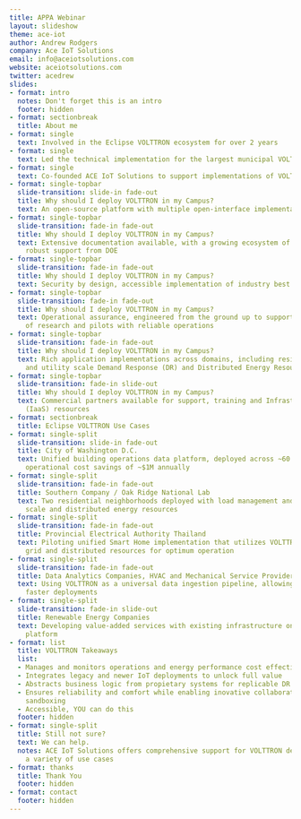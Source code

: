```yaml
---
title: APPA Webinar
layout: slideshow
theme: ace-iot
author: Andrew Rodgers
company: Ace IoT Solutions
email: info@aceiotsolutions.com
website: aceiotsolutions.com
twitter: acedrew
slides:
- format: intro
  notes: Don't forget this is an intro
  footer: hidden
- format: sectionbreak
  title: About me
- format: single
  text: Involved in the Eclipse VOLTTRON ecosystem for over 2 years
- format: single
  text: Led the technical implementation for the largest municipal VOLTTRON deployment
- format: single
  text: Co-founded ACE IoT Solutions to support implementations of VOLTTRON platforms
- format: single-topbar
  slide-transition: slide-in fade-out
  title: Why should I deploy VOLTTRON in my Campus?
  text: An open-source platform with multiple open-interface implementations included
- format: single-topbar
  slide-transition: fade-in fade-out
  title: Why should I deploy VOLTTRON in my Campus?
  text: Extensive documentation available, with a growing ecosystem of users, and
    robust support from DOE
- format: single-topbar
  slide-transition: fade-in fade-out
  title: Why should I deploy VOLTTRON in my Campus?
  text: Security by design, accessible implementation of industry best practices
- format: single-topbar
  slide-transition: fade-in fade-out
  title: Why should I deploy VOLTTRON in my Campus?
  text: Operational assurance, engineered from the ground up to support co-existence
    of research and pilots with reliable operations
- format: single-topbar
  slide-transition: fade-in fade-out
  title: Why should I deploy VOLTTRON in my Campus?
  text: Rich application implementations across domains, including residential, campus
    and utility scale Demand Response (DR) and Distributed Energy Resources (DER)
- format: single-topbar
  slide-transition: fade-in slide-out
  title: Why should I deploy VOLTTRON in my Campus?
  text: Commercial partners available for support, training and Infrastructure-as-a-Service
    (IaaS) resources
- format: sectionbreak
  title: Eclipse VOLTTRON Use Cases
- format: single-split
  slide-transition: slide-in fade-out
  title: City of Washington D.C.
  text: Unified building operations data platform, deployed across ~60 buildings enabling
    operational cost savings of ~$1M annually
- format: single-split
  slide-transition: fade-in fade-out
  title: Southern Company / Oak Ridge National Lab
  text: Two residential neighborhoods deployed with load management and community
    scale and distributed energy resources
- format: single-split
  slide-transition: fade-in fade-out
  title: Provincial Electrical Authority Thailand
  text: Piloting unified Smart Home implementation that utilizes VOLTTRON to coordinate
    grid and distributed resources for optimum operation
- format: single-split
  slide-transition: fade-in fade-out
  title: Data Analytics Companies, HVAC and Mechanical Service Providers
  text: Using VOLTTRON as a universal data ingestion pipeline, allowing lower cost,
    faster deployments
- format: single-split
  slide-transition: fade-in slide-out
  title: Renewable Energy Companies
  text: Developing value-added services with existing infrastructure on top of a tested
    platform
- format: list
  title: VOLTTRON Takeaways
  list:
  - Manages and monitors operations and energy performance cost effectively
  - Integrates legacy and newer IoT deployments to unlock full value
  - Abstracts business logic from propietary systems for replicable DR and DER applications
  - Ensures reliability and comfort while enabling inovative collaborations with failsafe
    sandboxing
  - Accessible, YOU can do this
  footer: hidden
- format: single-split
  title: Still not sure?
  text: We can help.
  notes: ACE IoT Solutions offers comprehensive support for VOLTTRON deployments for
    a variety of use cases
- format: thanks
  title: Thank You
  footer: hidden
- format: contact
  footer: hidden
---
```


